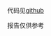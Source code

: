 ​代码见[github](https://github.com/ZCXu1/HUST-CSE-Experiments/tree/main/%E7%BC%96%E8%AF%91%E5%8E%9F%E7%90%86%E5%AE%9E%E9%AA%8C)

报告仅供参考